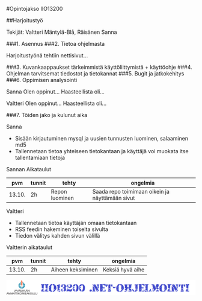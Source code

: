 #Opintojakso IIO13200 

##Harjoitustyö

Tekijät: Valtteri Mäntylä-Blå, Räisänen Sanna

###1. Asennus
###2. Tietoa ohjelmasta

Harjoitustyönä tehtiin nettisivut...

###3. Kuvankaappaukset tärkeimmistä käyttöliittymistä + käyttöohje
###4. Ohjelman tarvitsemat tiedostot ja tietokannat
###5. Bugit ja jatkokehitys
###6. Oppimisen analysointi

Sanna
Olen oppinut... Haasteellista oli...

Valtteri
Olen oppinut... Haasteellista oli...

###7. Töiden jako ja kulunut aika

Sanna

* Sisään kirjautuminen mysql ja uusien tunnusten luominen, salaaminen md5
* Tallennetaan tietoa yhteiseen tietokantaan ja käyttäjä voi muokata itse tallentamiaan tietoja

Sannan Aikataulut

|pvm|tunnit|tehty|ongelmia|
|---|---|---|---|
|13.10.|2h|Repon luominen|Saada repo toimimaan oikein ja näyttämään sivut|

Valtteri

* Tallennetaan tietoa käyttäjän omaan tietokantaan
* RSS feedin hakeminen toiselta sivulta
* Tiedon välitys kahden sivun välillä

Valtterin aikataulut


|pvm|tunnit|tehty|ongelmia|
|---|---|---|---|
|13.10.|2h|Aiheen keksiminen|Keksiä hyvä aihe|

![Alt text](/images/kuva.png "kuva")

